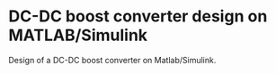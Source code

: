 # DC-DC boost converter design on MATLAB/Simulink

Design of a DC-DC boost converter on Matlab/Simulink.
